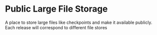 # Public Large File Storage
A place to store large files like checkpoints and make it available publicly.
Each release will correspond to different file stores


